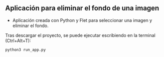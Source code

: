 ## Aplicación para eliminar el fondo de una imagen

- Aplicación creada con Python y Flet para seleccionar una imagen y eliminar el fondo.

Tras descargar el proyecto, se puede ejecutar escribiendo en la terminal (Ctrl+Alt+T):
```
python3 run_app.py
```